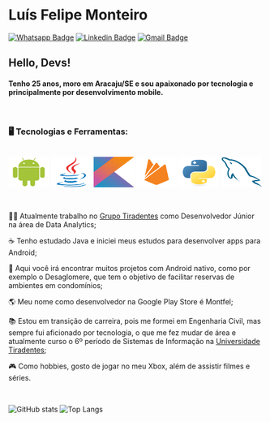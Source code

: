 # Luís Felipe Monteiro

[![Whatsapp Badge](https://img.shields.io/badge/WhatsApp-25D366?style=for-the-badge&logo=whatsapp&logoColor=white)](https://api.whatsapp.com/send?phone=5579998645757&text=Hello)
[![Linkedin Badge](https://img.shields.io/badge/LinkedIn-0077B5?style=for-the-badge&logo=linkedin&logoColor=white)](https://www.linkedin.com/in/lu%C3%ADs-felipe-monteiro/)
[![Gmail Badge](https://img.shields.io/badge/Gmail-D14836?style=for-the-badge&logo=gmail&logoColor=white)](mailto:felipemonteirose@gmail.com)

## Hello, Devs!

#### Tenho 25 anos, moro em Aracaju/SE e sou apaixonado por tecnologia e principalmente por desenvolvimento mobile.

</br>

### 🖥️ Tecnologias e Ferramentas: 

</br>

<div style="display: inline_block">
  <img align="center" alt="Android" height="60" width="80" src="https://github.com/devicons/devicon/blob/master/icons/android/android-plain.svg">
  <img align="center" alt="Java" height="60" width="80" src="https://github.com/devicons/devicon/blob/master/icons/java/java-original.svg">
  <img align="center" alt="Kotlin" height="60" width="80" src="https://github.com/devicons/devicon/blob/master/icons/kotlin/kotlin-original.svg">
  <img align="center" alt="Firebase" height="60" width="80" src="https://github.com/devicons/devicon/blob/master/icons/firebase/firebase-plain.svg">
  <img align="center" alt="Python" height="60" width="80" src="https://raw.githubusercontent.com/devicons/devicon/master/icons/python/python-original.svg">
  <img align="center" alt="Bootstrap" height="60" width="80" src="https://github.com/devicons/devicon/blob/master/icons/mysql/mysql-original.svg">
</div>

</br>
</br>

<div display="inline-block">
 <p align="left">👨‍💻 Atualmente trabalho no <a href="https://www.grupotiradentes.com/">Grupo Tiradentes</a> como Desenvolvedor Júnior na área de Data Analytics;</p>
 <p align="left">☕ Tenho estudado Java e iniciei meus estudos para desenvolver apps para Android;</p>
 <p align="left">🤖 Aqui você irá encontrar muitos projetos com Android nativo, como por exemplo o Desaglomere, que tem o objetivo de facilitar reservas de ambientes em condomínios;</p>
 <p align="left">🌎 Meu nome como desenvolvedor na Google Play Store é Montfel;</p>
  
 <p align="left">📚 Estou em transição de carreira, pois me formei em Engenharia Civil, mas sempre fui aficionado por tecnologia, o que me fez mudar de área e atualmente curso o 6º período de Sistemas de Informação na <a href="https://www.unit.br/">Universidade Tiradentes</a>;</p>
 <p align="left">🎮 Como hobbies, gosto de jogar no meu Xbox, além de assistir filmes e séries.</p>
</div>

</br>

![GitHub stats](https://github-readme-stats.vercel.app/api?username=montfel&show_icons=true&theme=tokyonight)
![Top Langs](https://github-readme-stats.vercel.app/api/top-langs/?username=montfel&layout=compact&theme=tokyonight)


